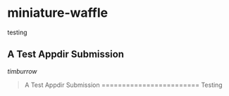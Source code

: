 # miniature-waffle
testing
## A Test Appdir Submission  
*timburrow* 

>A Test Appdir Submission
========================
Testing

